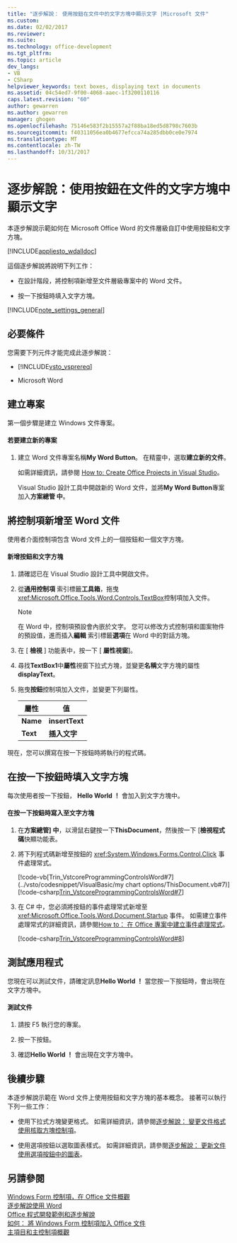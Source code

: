 ```yaml
---
title: "逐步解說： 使用按鈕在文件中的文字方塊中顯示文字 |Microsoft 文件"
ms.custom: 
ms.date: 02/02/2017
ms.reviewer: 
ms.suite: 
ms.technology: office-development
ms.tgt_pltfrm: 
ms.topic: article
dev_langs:
- VB
- CSharp
helpviewer_keywords: text boxes, displaying text in documents
ms.assetid: 04c54ed7-9f00-4068-aaec-1f3200110116
caps.latest.revision: "60"
author: gewarren
ms.author: gewarren
manager: ghogen
ms.openlocfilehash: 75146e583f2b15557a2f88ba18ed5d8798c7603b
ms.sourcegitcommit: f40311056ea0b4677efcca74a285dbb0ce0e7974
ms.translationtype: MT
ms.contentlocale: zh-TW
ms.lasthandoff: 10/31/2017
---
```

# <a name="walkthrough-displaying-text-in-a-text-box-in-a-document-using-a-button"></a>逐步解說：使用按鈕在文件的文字方塊中顯示文字
  本逐步解說示範如何在 Microsoft Office Word 的文件層級自訂中使用按鈕和文字方塊。  
  
 [!INCLUDE[appliesto_wdalldoc](../vsto/includes/appliesto-wdalldoc-md.md)]  
  
 這個逐步解說將說明下列工作：  
  
-   在設計階段，將控制項新增至文件層級專案中的 Word 文件。  
  
-   按一下按鈕時填入文字方塊。  
  
 [!INCLUDE[note_settings_general](../sharepoint/includes/note-settings-general-md.md)]  
  
## <a name="prerequisites"></a>必要條件  
 您需要下列元件才能完成此逐步解說：  
  
-   [!INCLUDE[vsto_vsprereq](../vsto/includes/vsto-vsprereq-md.md)]  
  
-   Microsoft Word  
  
## <a name="creating-the-project"></a>建立專案  
 第一個步驟是建立 Windows 文件專案。  
  
#### <a name="to-create-a-new-project"></a>若要建立新的專案  
  
1.  建立 Word 文件專案名稱**My Word Button**。 在精靈中，選取**建立新的文件**。  
  
     如需詳細資訊，請參閱 [How to: Create Office Projects in Visual Studio](../vsto/how-to-create-office-projects-in-visual-studio.md)。  
  
     Visual Studio 設計工具中開啟新的 Word 文件，並將**My Word Button**專案加入**方案總管 中**。  
  
## <a name="adding-controls-to-the-word-document"></a>將控制項新增至 Word 文件  
 使用者介面控制項包含 Word 文件上的一個按鈕和一個文字方塊。  
  
#### <a name="to-add-a-button-and-a-text-box"></a>新增按鈕和文字方塊  
  
1.  請確認已在 Visual Studio 設計工具中開啟文件。  
  
2.  從**通用控制項** 索引標籤**工具箱**，拖曳<xref:Microsoft.Office.Tools.Word.Controls.TextBox>控制項加入文件。  
  
    > [!NOTE]  
    >  在 Word 中，控制項預設會內嵌於文字。 您可以修改方式控制項和圖案物件的預設值，進而插入**編輯** 索引標籤**選項**在 Word 中的對話方塊。  
  
3.  在 [ **檢視** ] 功能表中，按一下 [ **屬性視窗**]。  
  
4.  尋找**TextBox1**中**屬性**視窗下拉式方塊，並變更**名稱**文字方塊的屬性**displayText**。  
  
5.  拖曳**按鈕**控制項加入文件，並變更下列屬性。  
  
    |屬性|值|  
    |--------------|-----------|  
    |**Name**|**insertText**|  
    |**Text**|**插入文字**|  
  
 現在，您可以撰寫在按一下按鈕時將執行的程式碼。  
  
## <a name="populating-the-text-box-when-the-button-is-clicked"></a>在按一下按鈕時填入文字方塊  
 每次使用者按一下按鈕， **Hello World ！** 會加入到文字方塊中。  
  
#### <a name="to-write-to-the-text-box-when-the-button-is-clicked"></a>在按一下按鈕時寫入至文字方塊  
  
1.  在**方案總管] 中**，以滑鼠右鍵按一下**ThisDocument**，然後按一下 [**檢視程式碼**快顯功能表。  
  
2.  將下列程式碼新增至按鈕的 <xref:System.Windows.Forms.Control.Click> 事件處理常式。  
  
     [!code-vb[Trin_VstcoreProgrammingControlsWord#7](../vsto/codesnippet/VisualBasic/my chart options/ThisDocument.vb#7)]
     [!code-csharp[Trin_VstcoreProgrammingControlsWord#7](../vsto/codesnippet/CSharp/Trin_VstcoreProgrammingControlsWordCS/ThisDocument.cs#7)]  
  
3.  在 C# 中，您必須將按鈕的事件處理常式新增至 <xref:Microsoft.Office.Tools.Word.Document.Startup> 事件。 如需建立事件處理常式的詳細資訊，請參閱[How to： 在 Office 專案中建立事件處理常式](../vsto/how-to-create-event-handlers-in-office-projects.md)。  
  
     [!code-csharp[Trin_VstcoreProgrammingControlsWord#8](../vsto/codesnippet/CSharp/Trin_VstcoreProgrammingControlsWordCS/ThisDocument.cs#8)]  
  
## <a name="testing-the-application"></a>測試應用程式  
 您現在可以測試文件，請確定訊息**Hello World ！** 當您按一下按鈕時，會出現在文字方塊中。  
  
#### <a name="to-test-your-document"></a>測試文件  
  
1.  請按 F5 執行您的專案。  
  
2.  按一下按鈕。  
  
3.  確認**Hello World ！** 會出現在文字方塊中。  
  
## <a name="next-steps"></a>後續步驟  
 本逐步解說示範在 Word 文件上使用按鈕和文字方塊的基本概念。 接著可以執行下列一些工作：  
  
-   使用下拉式方塊變更格式。 如需詳細資訊，請參閱[逐步解說： 變更文件格式使用核取方塊控制項](../vsto/walkthrough-changing-document-formatting-using-checkbox-controls.md)。  
  
-   使用選項按鈕以選取圖表樣式。 如需詳細資訊，請參閱[逐步解說： 更新文件使用選項按鈕中的圖表](../vsto/walkthrough-updating-a-chart-in-a-document-using-radio-buttons.md)。  
  
## <a name="see-also"></a>另請參閱  
 [Windows Form 控制項，在 Office 文件概觀](../vsto/windows-forms-controls-on-office-documents-overview.md)   
 [逐步解說使用 Word](../vsto/walkthroughs-using-word.md)   
 [Office 程式開發範例和逐步解說](../vsto/office-development-samples-and-walkthroughs.md)   
 [如何： 將 Windows Form 控制項加入 Office 文件](../vsto/how-to-add-windows-forms-controls-to-office-documents.md)   
 [主項目和主控制項概觀](../vsto/host-items-and-host-controls-overview.md)  
  
  